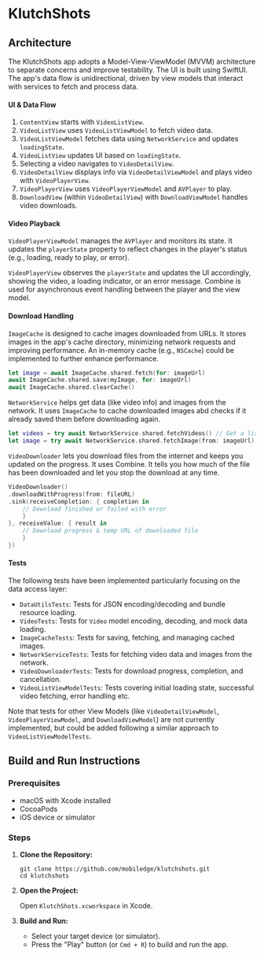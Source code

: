 # KlutchShots

## Architecture

The KlutchShots app adopts a Model-View-ViewModel (MVVM) architecture to separate concerns and improve testability. The UI is built using SwiftUI. The app's data flow is unidirectional, driven by view models that interact with services to fetch and process data.

#### UI & Data Flow

1.  `ContentView` starts with `VideoListView`.
2.  `VideoListView` uses `VideoListViewModel` to fetch video data.
3.  `VideoListViewModel` fetches data using `NetworkService` and updates `loadingState`.
4.  `VideoListView` updates UI based on `loadingState`.
5.  Selecting a video navigates to `VideoDetailView`.
6.  `VideoDetailView` displays info via `VideoDetailViewModel` and plays video with `VideoPlayerView`.
7.  `VideoPlayerView` uses `VideoPlayerViewModel` and `AVPlayer` to play.
8.  `DownloadView` (within `VideoDetailView`) with `DownloadViewModel` handles video downloads.


#### Video Playback

`VideoPlayerViewModel` manages the `AVPlayer` and monitors its state. It updates the `playerState` property to reflect changes in the player's status (e.g., loading, ready to play, or error). 

`VideoPlayerView` observes the `playerState` and updates the UI accordingly, showing the video, a loading indicator, or an error message. Combine is used for asynchronous event handling between the player and the view model.

#### Download Handling

`ImageCache` is designed to cache images downloaded from URLs. It stores images in the app's cache directory, minimizing network requests and improving performance. An in-memory cache (e.g., `NSCache`) could be implemented to further enhance performance.

```swift
let image = await ImageCache.shared.fetch(for: imageUrl)
await ImageCache.shared.save(myImage, for: imageUrl)
await ImageCache.shared.clearCache()
```

`NetworkService` helps get data (like video info) and images from the network. It uses `ImageCache` to cache downloaded images abd checks if it already saved them before downloading again.

```swift
let videos = try await NetworkService.shared.fetchVideos() // Get a list of videos
let image = try await NetworkService.shared.fetchImage(from: imageUrl) // Get an image:
```

`VideoDownloader` lets you download files from the internet and keeps you updated on the progress. It uses Combine. It tells you how much of the file has been downloaded and let you stop the download at any time.

```swift
VideoDownloader()
.downloadWithProgress(from: fileURL)
.sink(receiveCompletion: { completion in
    // Download finished or failed with error
    }
}, receiveValue: { result in
    // Download progress & temp URL of downloaded file
    }
})
```

#### Tests

The following tests have been implemented particularly focusing on the data access layer:

* `DataUtilsTests`: Tests for JSON encoding/decoding and bundle resource loading.
* `VideoTests`: Tests for `Video` model encoding, decoding, and mock data loading.
* `ImageCacheTests`: Tests for saving, fetching, and managing cached images.
* `NetworkServiceTests`: Tests for fetching video data and images from the network. 
* `VideoDownloaderTests`: Tests for download progress, completion, and cancellation.
* `VideoListViewModelTests`: Tests covering initial loading state, successful video fetching, error handling etc.

Note that tests for other View Models (like `VideoDetailViewModel`, `VideoPlayerViewModel`, and `DownloadViewModel`) are not currently implemented, but could be added following a similar approach to `VideoListViewModelTests`.

## Build and Run Instructions

### Prerequisites

*   macOS with Xcode installed
*   CocoaPods
*   iOS device or simulator

### Steps

1.  **Clone the Repository:**

    ```
    git clone https://github.com/mobiledge/klutchshots.git
    cd klutchshots
    ```

2.  **Open the Project:**

    Open `KlutchShots.xcworkspace` in Xcode.
    
4.  **Build and Run:**

    *   Select your target device (or simulator).
    *   Press the "Play" button (or `Cmd + R`) to build and run the app.
